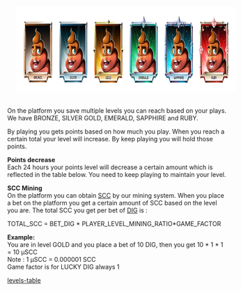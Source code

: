 <img style="padding:10px 5px 15px 20px;" height="200" src="../_media/levels (2).png">

On the platform you save multiple levels you can reach based on your plays. We have BRONZE, SILVER GOLD, EMERALD, SAPPHIRE and RUBY.
 
By playing you gets points based on how much you play.  When you reach a certain total your level will increase. By keep playing you will hold those points.
 
**Points decrease**<br>
Each 24 hours your points level will decrease a certain amount which is reflected in the table below. You need to keep playing to maintain your level.

**SCC Mining**<br>
On the platform you can obtain [SCC](./scc.md "scc") by our mining system. When you place a bet on the platform you get a certain amount of SCC based on the level you are. The total SCC you get per bet of [DIG](./dig.md "dig") is :

TOTAL_SCC = BET_DIG * PLAYER_LEVEL_MINING_RATIO*GAME_FACTOR

**Example:**<br>
You are in level GOLD and you place a bet of 10 DIG, then you get 10 * 1 * 1 = 10 µSCC<br>
Note : 1 µSCC = 0.000001 SCC<br>
Game factor is for LUCKY DIG always 1<br>

 
[levels-table](../_data/levels-table.md ':include')

